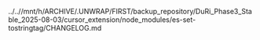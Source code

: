 ../..//mnt/h/ARCHIVE/.UNWRAP/FIRST/backup_repository/DuRi_Phase3_Stable_2025-08-03/cursor_extension/node_modules/es-set-tostringtag/CHANGELOG.md